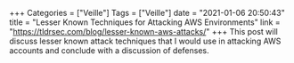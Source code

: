 +++
Categories = ["Veille"]
Tags = ["Veille"]
date = "2021-01-06 20:50:43"
title = "Lesser Known Techniques for Attacking AWS Environments"
link = "https://tldrsec.com/blog/lesser-known-aws-attacks/"
+++
This post will discuss lesser known attack techniques that I would use in attacking AWS accounts and conclude with a discussion of defenses.